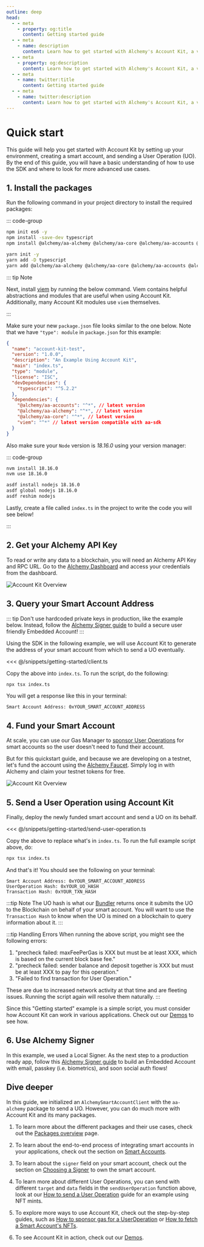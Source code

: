 ```yaml
---
outline: deep
head:
  - - meta
    - property: og:title
      content: Getting started guide
  - - meta
    - name: description
      content: Learn how to get started with Alchemy's Account Kit, a vertically integrated stack for building apps that support ERC-4337 and ERC-6900.
  - - meta
    - property: og:description
      content: Learn how to get started with Alchemy's Account Kit, a vertically integrated stack for building apps that support ERC-4337 and ERC-6900.
  - - meta
    - name: twitter:title
      content: Getting started guide
  - - meta
    - name: twitter:description
      content: Learn how to get started with Alchemy's Account Kit, a vertically integrated stack for building apps that support ERC-4337 and ERC-6900.
---
```


# Quick start

This guide will help you get started with Account Kit by setting up your environment, creating a smart account, and sending a User Operation (UO). By the end of this guide, you will have a basic understanding of how to use the SDK and where to look for more advanced use cases.

## 1. Install the packages

Run the following command in your project directory to install the required packages:

::: code-group

```bash [npm]
npm init es6 -y
npm install -save-dev typescript
npm install @alchemy/aa-alchemy @alchemy/aa-core @alchemy/aa-accounts @alchemy/aa-signers viem
```

```bash [yarn]
yarn init -y
yarn add -D typescript
yarn add @alchemy/aa-alchemy @alchemy/aa-core @alchemy/aa-accounts @alchemy/aa-signers viem
```

::: tip Note

Next, install [viem](https://viem.sh/) by running the below command. Viem contains helpful abstractions and modules that are useful when using Account Kit. Additionally, many Account Kit modules use `viem` themselves.

:::

Make sure your new `package.json` file looks similar to the one below. Note that we have `"type": module` in `package.json` for this example:

```json [package.json]
{
  "name": "account-kit-test",
  "version": "1.0.0",
  "description": "An Example Using Account Kit",
  "main": "index.ts",
  "type": "module",
  "license": "ISC",
  "devDependencies": {
    "typescript": "^5.2.2"
  },
  "dependencies": {
    "@alchemy/aa-accounts": "^*", // latest version
    "@alchemy/aa-alchemy": "^*", // latest version
    "@alchemy/aa-core": "^*", // latest version
    "viem": "^*" // latest version compatible with aa-sdk
  }
}
```

Also make sure your `Node` version is _18.16.0_ using your version manager:

::: code-group

```bash [nvm]
nvm install 18.16.0
nvm use 18.16.0
```

```bash [asdf]
asdf install nodejs 18.16.0
asdf global nodejs 18.16.0
asdf reshim nodejs
```

Lastly, create a file called `index.ts` in the project to write the code you will see below!

:::

## 2. Get your Alchemy API Key

To read or write any data to a blockchain, you will need an Alchemy API Key and RPC URL. Go to the [Alchemy Dashboard](https://dashboard.alchemy.com/signup/?a=aa-docs) and access your credentials from the dashboard.

<img src="/images/alchemy-dashboard.png" width="auto" height="auto" alt="Account Kit Overview" style="display: block; margin: auto;">

## 3. Query your Smart Account Address

::: tip
Don't use hardcoded private keys in production, like the example below. Instead, follow the [Alchemy Signer guide](/signers/alchemy-signer) to build a secure user friendly Embedded Account!
:::

Using the SDK in the following example, we will use Account Kit to generate the address of your smart account from which to send a UO eventually.

<<< @/snippets/getting-started/client.ts

Copy the above into `index.ts`. To run the script, do the following:

```bash
npx tsx index.ts
```

You will get a response like this in your terminal:

```
Smart Account Address: 0xYOUR_SMART_ACCOUNT_ADDRESS
```

## 4. Fund your Smart Account

At scale, you can use our Gas Manager to [sponsor User Operations](/using-smart-accounts/sponsoring-gas/gas-manager) for smart accounts so the user doesn't need to fund their account.

But for this quickstart guide, and because we are developing on a testnet, let's fund the account using the [Alchemy Faucet](https://sepoliafaucet.com). Simply log in with Alchemy and claim your testnet tokens for free.

<img src="/images/alchemy-faucet.png" width="auto" height="auto" alt="Account Kit Overview" style="display: block; margin: auto;">

## 5. Send a User Operation using Account Kit

Finally, deploy the newly funded smart account and send a UO on its behalf.

<<< @/snippets/getting-started/send-user-operation.ts

Copy the above to replace what's in `index.ts`. To run the full example script above, do:

```bash
npx tsx index.ts
```

And that's it! You should see the following on your terminal:

```
Smart Account Address: 0xYOUR_SMART_ACCOUNT_ADDRESS
UserOperation Hash: 0xYOUR_UO_HASH
Transaction Hash: 0xYOUR_TXN_HASH
```

:::tip Note
The UO hash is what our [Bundler](https://github.com/alchemyplatform/rundler) returns once it submits the UO to the Blockchain on behalf of your smart account.
You will want to use the `Transaction Hash` to know when the UO is mined on a blockchain to query information about it.
:::

:::tip Handling Errors
When running the above script, you might see the following errors:

1. "precheck failed: maxFeePerGas is XXX but must be at least XXX, which is based on the current block base fee."
2. "precheck failed: sender balance and deposit together is XXX but must be at least XXX to pay for this operation."
3. "Failed to find transaction for User Operation."

These are due to increased network activity at that time and are fleeting issues. Running the script again will resolve them naturally.
:::

Since this "Getting started" example is a simple script, you must consider how Account Kit can work in various applications. Check out our [Demos](/overview/demos) to see how.

## 6. Use Alchemy Signer

In this example, we used a Local Signer. As the next step to a production ready app, follow this [Alchemy Signer guide](/signers/alchemy-signer) to build an Embedded Account with email, passkey (i.e. biometrics), and soon social auth flows!

## Dive deeper

In this guide, we initialized an `AlchemySmartAccountClient` with the `aa-alchemy` package to send a UO. However, you can do much more with Account Kit and its many packages.

1. To learn more about the different packages and their use cases, check out the [Packages overview](/packages/) page.

2. To learn about the end-to-end process of integrating smart accounts in your applications, check out the section on [Smart Accounts](/smart-accounts/).

3. To learn about the `signer` field on your smart account, check out the section on [Choosing a Signer](/signers/choosing-a-signer) to own the smart account.

4. To learn more about different User Operations, you can send with different `target` and `data` fields in the `sendUserOperation` function above, look at our [How to send a User Operation](/using-smart-accounts/send-user-operations) guide for an example using NFT mints.

5. To explore more ways to use Account Kit, check out the step-by-step guides, such as [How to sponsor gas for a UserOperation](/using-smart-accounts/sponsoring-gas/gas-manager) or [How to fetch a Smart Account's NFTs](/using-smart-accounts/enhanced-apis/nft).

6. To see Account Kit in action, check out our [Demos](/overview/demos).

